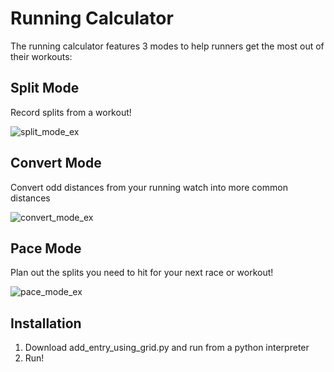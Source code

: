 # Running Calculator
The running calculator features 3 modes to help runners get the most out of their workouts:
## Split Mode
Record splits from a workout!

![split_mode_ex](https://user-images.githubusercontent.com/70822175/93719149-5b85cf80-fb46-11ea-99cf-80f994923e2b.png)
## Convert Mode
Convert odd distances from your running watch into more common distances

![convert_mode_ex](https://user-images.githubusercontent.com/70822175/93719152-5b85cf80-fb46-11ea-9660-b64c13ee8cc9.png)
## Pace Mode
Plan out the splits you need to hit for your next race or workout!

![pace_mode_ex](https://user-images.githubusercontent.com/70822175/93719752-31cea780-fb4a-11ea-9938-eb0cb2ad0ad2.png)

## Installation
1) Download add_entry_using_grid.py and run from a python interpreter
2) Run!

